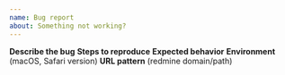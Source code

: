 ```yaml
---
name: Bug report
about: Something not working?
---
```


**Describe the bug**
**Steps to reproduce**
**Expected behavior**
**Environment** (macOS, Safari version)
**URL pattern** (redmine domain/path)

